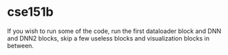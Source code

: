 # cse151b

If you wish to run some of the code, run the first dataloader block and DNN and DNN2 blocks, skip a few useless blocks and visualization blocks in between.
